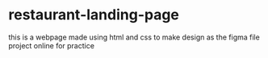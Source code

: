 # restaurant-landing-page
this is a webpage made using html and css to make design as the figma file project online for practice
